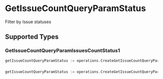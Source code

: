 # GetIssueCountQueryParamStatus

Filter by Issue statuses


## Supported Types

### GetIssueCountQueryParamIssuesCountStatus1

```go
getIssueCountQueryParamStatus := operations.CreateGetIssueCountQueryParamStatusGetIssueCountQueryParamIssuesCountStatus1(operations.GetIssueCountQueryParamIssuesCountStatus1{/* values here */})
```

### 

```go
getIssueCountQueryParamStatus := operations.CreateGetIssueCountQueryParamStatusArrayOfgetIssueCountQueryParamIssuesCountStatus2([]operations.GetIssueCountQueryParamIssuesCountStatus2{/* values here */})
```

